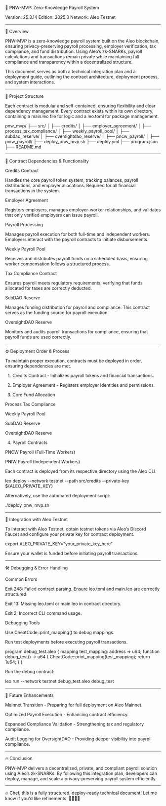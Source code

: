 📌 PNW-MVP: Zero-Knowledge Payroll System

Version: 25.3.14
Edition: 2025.3
Network: Aleo Testnet


---

🚀 Overview

PNW-MVP is a zero-knowledge payroll system built on the Aleo blockchain, ensuring privacy-preserving payroll processing, employer verification, tax compliance, and fund distribution. Using Aleo’s zk-SNARKs, payroll calculations and transactions remain private while maintaining full compliance and transparency within a decentralized structure.

This document serves as both a technical integration plan and a deployment guide, outlining the contract architecture, deployment process, and system interactions.


---

📂 Project Structure

Each contract is modular and self-contained, ensuring flexibility and clear dependency management. Every contract exists within its own directory, containing a main.leo file for logic and a leo.toml for package management.

pnw_mvp/
├── src/
│   ├── credits/
│   ├── employer_agreement/
│   ├── process_tax_compliance/
│   ├── weekly_payroll_pool/
│   ├── subdao_reserve/
│   ├── oversightdao_reserve/
│   ├── pncw_payroll/
│   ├── pniw_payroll/
├── deploy_pnw_mvp.sh
├── deploy.yml
├── program.json
├── README.md


---

🔄 Contract Dependencies & Functionality

Credits Contract

Handles the core payroll token system, tracking balances, payroll distributions, and employer allocations. Required for all financial transactions in the system.

Employer Agreement

Registers employers, manages employer-worker relationships, and validates that only verified employers can issue payroll.

Payroll Processing

Manages payroll execution for both full-time and independent workers. Employers interact with the payroll contracts to initiate disbursements.

Weekly Payroll Pool

Receives and distributes payroll funds on a scheduled basis, ensuring worker compensation follows a structured process.

Tax Compliance Contract

Ensures payroll meets regulatory requirements, verifying that funds allocated for taxes are correctly deducted.

SubDAO Reserve

Manages funding distribution for payroll and compliance. This contract serves as the funding source for payroll execution.

OversightDAO Reserve

Monitors and audits payroll transactions for compliance, ensuring that payroll funds are used correctly.


---

⚙️ Deployment Order & Process

To maintain proper execution, contracts must be deployed in order, ensuring dependencies are met.

1. Credits Contract - Initializes payroll tokens and financial transactions.


2. Employer Agreement - Registers employer identities and permissions.


3. Core Fund Allocation

Process Tax Compliance

Weekly Payroll Pool

SubDAO Reserve

OversightDAO Reserve



4. Payroll Contracts

PNCW Payroll (Full-Time Workers)

PNIW Payroll (Independent Workers)




Each contract is deployed from its respective directory using the Aleo CLI.

leo deploy --network testnet --path src/credits --private-key ${ALEO_PRIVATE_KEY}

Alternatively, use the automated deployment script:

./deploy_pnw_mvp.sh


---

🔗 Integration with Aleo Testnet

To interact with Aleo Testnet, obtain testnet tokens via Aleo’s Discord Faucet and configure your private key for contract deployment.

export ALEO_PRIVATE_KEY="your_private_key_here"

Ensure your wallet is funded before initiating payroll transactions.


---

🛠 Debugging & Error Handling

Common Errors

Exit 248: Failed contract parsing. Ensure leo.toml and main.leo are correctly structured.

Exit 13: Missing leo.toml or main.leo in contract directory.

Exit 2: Incorrect CLI command usage.


Debugging Tools

Use CheatCode::print_mapping() to debug mappings.

Run test deployments before executing payroll transactions.


program debug_test.aleo {
    mapping test_mapping: address => u64;
    function debug_test() -> u64 {
        CheatCode::print_mapping(test_mapping);
        return 1u64;
    }
}

Run the debug contract:

leo run --network testnet debug_test.aleo debug_test


---

📅 Future Enhancements

Mainnet Transition - Preparing for full deployment on Aleo Mainnet.

Optimized Payroll Execution - Enhancing contract efficiency.

Expanded Compliance Validation - Strengthening tax and regulatory compliance.

Audit Logging for OversightDAO - Providing deeper visibility into payroll compliance.



---

🔥 Conclusion

PNW-MVP delivers a decentralized, private, and compliant payroll solution using Aleo’s zk-SNARKs. By following this integration plan, developers can deploy, manage, and scale a privacy-preserving payroll system efficiently.


---

🔥 Chef, this is a fully structured, deploy-ready technical document! Let me know if you'd like refinements. 🧑🏽‍🍳🚀

